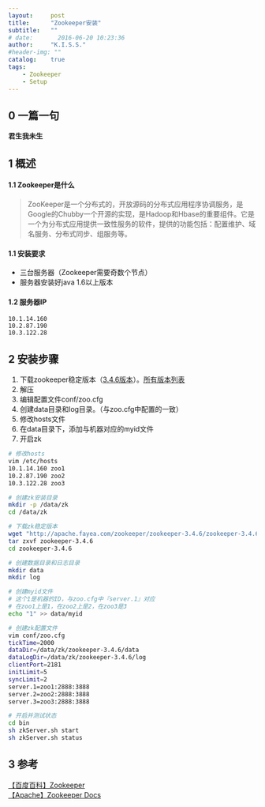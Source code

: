 ```yaml
---
layout:     post
title:      "Zookeeper安装"
subtitle:   ""
# date:       2016-06-20 10:23:36
author:     "K.I.S.S."
#header-img: ""
catalog:    true
tags:
    - Zookeeper
    - Setup
---
```


## 0 一篇一句

**君生我未生**    

## 1 概述

#### 1.1 Zookeeper是什么

> ZooKeeper是一个分布式的，开放源码的分布式应用程序协调服务，是Google的Chubby一个开源的实现，是Hadoop和Hbase的重要组件。它是一个为分布式应用提供一致性服务的软件，提供的功能包括：配置维护、域名服务、分布式同步、组服务等。

#### 1.1 安装要求
- 三台服务器（Zookeeper需要奇数个节点）
- 服务器安装好java 1.6以上版本

#### 1.2 服务器IP

```
10.1.14.160
10.2.87.190
10.3.122.28
```

## 2 安装步骤

1. 下载zookeeper稳定版本（[3.4.6版本](http://apache.fayea.com/zookeeper/zookeeper-3.4.6/zookeeper-3.4.6.tar.gz)）。[所有版本列表](http://zookeeper.apache.org/releases.html)
2. 解压
3. 编辑配置文件conf/zoo.cfg
4. 创建data目录和log目录。（与zoo.cfg中配置的一致）
5. 修改hosts文件
6. 在data目录下，添加与机器对应的myid文件
7. 开启zk

```bash
# 修改hosts
vim /etc/hosts
10.1.14.160 zoo1
10.2.87.190 zoo2
10.3.122.28 zoo3

# 创建zk安装目录
mkdir -p /data/zk
cd /data/zk

# 下载zk稳定版本
wget "http://apache.fayea.com/zookeeper/zookeeper-3.4.6/zookeeper-3.4.6.tar.gz"
tar zxvf zookeeper-3.4.6
cd zookeeper-3.4.6

# 创建数据目录和日志目录
mkdir data
mkdir log

# 创建myid文件
# 这个1是机器的ID，与zoo.cfg中『server.1』对应
# 在zoo1上是1，在zoo2上是2，在zoo3是3
echo "1" >> data/myid

# 创建zk配置文件
vim conf/zoo.cfg
tickTime=2000
dataDir=/data/zk/zookeeper-3.4.6/data
dataLogDir=/data/zk/zookeeper-3.4.6/log
clientPort=2181
initLimit=5
syncLimit=2
server.1=zoo1:2888:3888
server.2=zoo2:2888:3888
server.3=zoo3:2888:3888

# 开启并测试状态
cd bin
sh zkServer.sh start
sh zkServer.sh status
```

## 3 参考

[【百度百科】Zookeeper](https://baike.baidu.com/item/zookeeper/4836397?fr=aladdin)       
[【Apache】Zookeeper Docs](https://zookeeper.apache.org/doc/r3.4.6/zookeeperStarted.html)       

